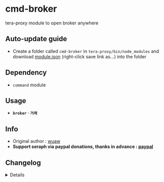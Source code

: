 # cmd-broker
tera-proxy module to open broker anywhere

## Auto-update guide
- Create a folder called `cmd-broker` in `tera-proxy/bin/node_modules` and download [module.json](https://raw.githubusercontent.com/ylennia-archives/cmd-broker/master/module.json) (right-click save link as...) into the folder

## Dependency
- `command` module

## Usage
- __`broker` · `거래`__

## Info
- Original author : [wuaw](https://github.com/wuaw)
- **Support seraph via paypal donations, thanks in advance : [paypal](https://www.paypal.me/seraphinush)**

## Changelog
<details>

    1.38
    - Removed `command` require()
    - Updated to `mod.command`
    1.37
    - Updated
    1.36
    - Added auto-update support
    1.35
    - Simplified code
    1.34
    - Updated name and font color
    1.33
    - Updated code aesthetics
    1.32
    - Updated code
    - Added string function
    1.31
    - Updated code aesthetics
    1.30
    - Updated code aesthetics
    1.20
    - Removed protocol version restriction
    1.10
    - Personalized code aesthetics
    1.00
    - Initial fork

</details>
